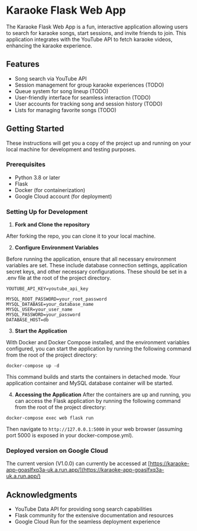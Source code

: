# Karaoke Flask Web App

The Karaoke Flask Web App is a fun, interactive application allowing users to search for karaoke songs, start sessions, and invite friends to join. This application integrates with the YouTube API to fetch karaoke videos, enhancing the karaoke experience.

## Features

- Song search via YouTube API
- Session management for group karaoke experiences (TODO)
- Queue system for song lineup (TODO)
- User-friendly interface for seamless interaction (TODO)
- User accounts for tracking song and session history (TODO)
- Lists for managing favorite songs (TODO)

## Getting Started

These instructions will get you a copy of the project up and running on your local machine for development and testing purposes.

### Prerequisites

- Python 3.8 or later
- Flask
- Docker (for containerization)
- Google Cloud account (for deployment)

### Setting Up for Development

1. **Fork and Clone the repository**

After forking the repo, you can clone it to your local machine.


2. **Configure Environment Variables**

Before running the application, ensure that all necessary environment variables are set. These include database connection settings, application secret keys, and other necessary configurations. These should be set in a .env file at the root of the project directory.

```
YOUTUBE_API_KEY=youtube_api_key

MYSQL_ROOT_PASSWORD=your_root_password
MYSQL_DATABASE=your_database_name
MYSQL_USER=your_user_name
MYSQL_PASSWORD=your_password
DATABASE_HOST=db

```


3. **Start the Application**

With Docker and Docker Compose installed, and the environment variables configured, you can start the application by running the following command from the root of the project directory:

```
docker-compose up -d
```
This command builds and starts the containers in detached mode. Your application container and MySQL database container will be started.

4. **Accessing the Application**
After the containers are up and running, you can access the Flask application by running the following command from the root of the project directory:

```
docker-compose exec web flask run
```

Then navigate to `http://127.0.0.1:5000` in your web browser (assuming port 5000 is exposed in your docker-compose.yml).



### Deployed version on Google Cloud

The current version (V1.0.0) can currently be accessed at [https://karaoke-app-goaslfxq3a-uk.a.run.app/](https://karaoke-app-goaslfxq3a-uk.a.run.app/)


## Acknowledgments

- YouTube Data API for providing song search capabilities
- Flask community for the extensive documentation and resources
- Google Cloud Run for the seamless deployment experience